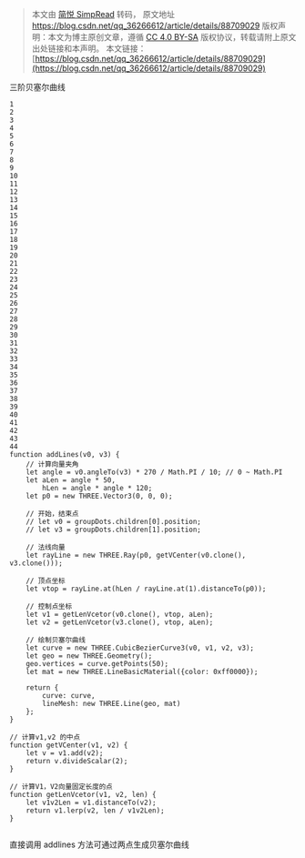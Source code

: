 > 本文由 [简悦 SimpRead](http://ksria.com/simpread/) 转码， 原文地址 https://blog.csdn.net/qq_36266612/article/details/88709029 [](http://creativecommons.org/licenses/by-sa/4.0/)版权声明：本文为博主原创文章，遵循 [CC 4.0 BY-SA](http://creativecommons.org/licenses/by-sa/4.0/) 版权协议，转载请附上原文出处链接和本声明。 本文链接：[https://blog.csdn.net/qq_36266612/article/details/88709029](https://blog.csdn.net/qq_36266612/article/details/88709029)

三阶贝塞尔曲线

```
1
2
3
4
5
6
7
8
9
10
11
12
13
14
15
16
17
18
19
20
21
22
23
24
25
26
27
28
29
30
31
32
33
34
35
36
37
38
39
40
41
42
43
44
function addLines(v0, v3) {
    // 计算向量夹角
    let angle = v0.angleTo(v3) * 270 / Math.PI / 10; // 0 ~ Math.PI
    let aLen = angle * 50,
        hLen = angle * angle * 120;
    let p0 = new THREE.Vector3(0, 0, 0);

    // 开始，结束点
    // let v0 = groupDots.children[0].position;
    // let v3 = groupDots.children[1].position;

    // 法线向量
    let rayLine = new THREE.Ray(p0, getVCenter(v0.clone(), v3.clone()));

    // 顶点坐标
    let vtop = rayLine.at(hLen / rayLine.at(1).distanceTo(p0));

    // 控制点坐标
    let v1 = getLenVcetor(v0.clone(), vtop, aLen);
    let v2 = getLenVcetor(v3.clone(), vtop, aLen);

    // 绘制贝塞尔曲线
    let curve = new THREE.CubicBezierCurve3(v0, v1, v2, v3);
    let geo = new THREE.Geometry();
    geo.vertices = curve.getPoints(50);
    let mat = new THREE.LineBasicMaterial({color: 0xff0000});

    return {
        curve: curve,
        lineMesh: new THREE.Line(geo, mat)
    };
}

// 计算v1,v2 的中点
function getVCenter(v1, v2) {
    let v = v1.add(v2);
    return v.divideScalar(2);
}

// 计算V1，V2向量固定长度的点
function getLenVcetor(v1, v2, len) {
    let v1v2Len = v1.distanceTo(v2);
    return v1.lerp(v2, len / v1v2Len);
}


```

直接调用 addlines 方法可通过两点生成贝塞尔曲线